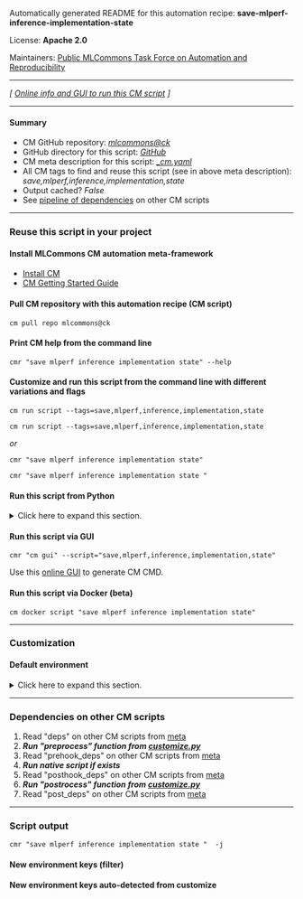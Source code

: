 Automatically generated README for this automation recipe: **save-mlperf-inference-implementation-state**

License: **Apache 2.0**

Maintainers: [Public MLCommons Task Force on Automation and Reproducibility](https://github.com/mlcommons/ck/blob/master/docs/taskforce.md)

---
*[ [Online info and GUI to run this CM script](https://access.cknowledge.org/playground/?action=scripts&name=save-mlperf-inference-implementation-state,b14b813229c444f8) ]*

---
#### Summary

* CM GitHub repository: *[mlcommons@ck](https://github.com/mlcommons/ck/tree/dev/cm-mlops)*
* GitHub directory for this script: *[GitHub](https://github.com/mlcommons/ck/tree/dev/cm-mlops/script/save-mlperf-inference-implementation-state)*
* CM meta description for this script: *[_cm.yaml](_cm.yaml)*
* All CM tags to find and reuse this script (see in above meta description): *save,mlperf,inference,implementation,state*
* Output cached? *False*
* See [pipeline of dependencies](#dependencies-on-other-cm-scripts) on other CM scripts


---
### Reuse this script in your project

#### Install MLCommons CM automation meta-framework

* [Install CM](https://access.cknowledge.org/playground/?action=install)
* [CM Getting Started Guide](https://github.com/mlcommons/ck/blob/master/docs/getting-started.md)

#### Pull CM repository with this automation recipe (CM script)

```cm pull repo mlcommons@ck```

#### Print CM help from the command line

````cmr "save mlperf inference implementation state" --help````

#### Customize and run this script from the command line with different variations and flags

`cm run script --tags=save,mlperf,inference,implementation,state`

`cm run script --tags=save,mlperf,inference,implementation,state `

*or*

`cmr "save mlperf inference implementation state"`

`cmr "save mlperf inference implementation state " `


#### Run this script from Python

<details>
<summary>Click here to expand this section.</summary>

```python

import cmind

r = cmind.access({'action':'run'
                  'automation':'script',
                  'tags':'save,mlperf,inference,implementation,state'
                  'out':'con',
                  ...
                  (other input keys for this script)
                  ...
                 })

if r['return']>0:
    print (r['error'])

```

</details>


#### Run this script via GUI

```cmr "cm gui" --script="save,mlperf,inference,implementation,state"```

Use this [online GUI](https://cKnowledge.org/cm-gui/?tags=save,mlperf,inference,implementation,state) to generate CM CMD.

#### Run this script via Docker (beta)

`cm docker script "save mlperf inference implementation state" `

___
### Customization

#### Default environment

<details>
<summary>Click here to expand this section.</summary>

These keys can be updated via `--env.KEY=VALUE` or `env` dictionary in `@input.json` or using script flags.


</details>

___
### Dependencies on other CM scripts


  1. Read "deps" on other CM scripts from [meta](https://github.com/mlcommons/ck/tree/dev/cm-mlops/script/save-mlperf-inference-implementation-state/_cm.yaml)
  1. ***Run "preprocess" function from [customize.py](https://github.com/mlcommons/ck/tree/dev/cm-mlops/script/save-mlperf-inference-implementation-state/customize.py)***
  1. Read "prehook_deps" on other CM scripts from [meta](https://github.com/mlcommons/ck/tree/dev/cm-mlops/script/save-mlperf-inference-implementation-state/_cm.yaml)
  1. ***Run native script if exists***
  1. Read "posthook_deps" on other CM scripts from [meta](https://github.com/mlcommons/ck/tree/dev/cm-mlops/script/save-mlperf-inference-implementation-state/_cm.yaml)
  1. ***Run "postrocess" function from [customize.py](https://github.com/mlcommons/ck/tree/dev/cm-mlops/script/save-mlperf-inference-implementation-state/customize.py)***
  1. Read "post_deps" on other CM scripts from [meta](https://github.com/mlcommons/ck/tree/dev/cm-mlops/script/save-mlperf-inference-implementation-state/_cm.yaml)

___
### Script output
`cmr "save mlperf inference implementation state "  -j`
#### New environment keys (filter)

#### New environment keys auto-detected from customize
